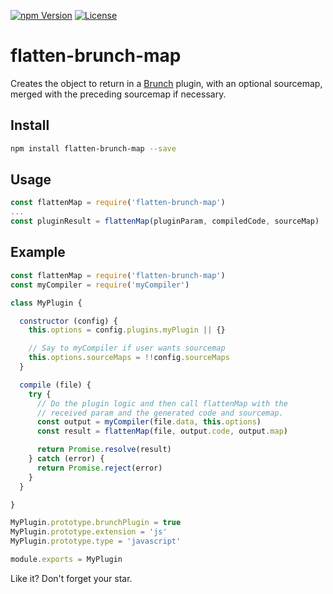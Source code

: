 [![npm Version][npm-image]][npm-url]
[![License][license-image]][license-url]

# flatten-brunch-map

Creates the object to return in a [Brunch](http://brunch.io) plugin, with an optional sourcemap, merged with the preceding sourcemap if necessary.

## Install

```bash
npm install flatten-brunch-map --save
```

## Usage

```js
const flattenMap = require('flatten-brunch-map')
...
const pluginResult = flattenMap(pluginParam, compiledCode, sourceMap)
```

## Example

```js
const flattenMap = require('flatten-brunch-map')
const myCompiler = require('myCompiler')

class MyPlugin {

  constructor (config) {
    this.options = config.plugins.myPlugin || {}

    // Say to myCompiler if user wants sourcemap
    this.options.sourceMaps = !!config.sourceMaps
  }

  compile (file) {
    try {
      // Do the plugin logic and then call flattenMap with the
      // received param and the generated code and sourcemap.
      const output = myCompiler(file.data, this.options)
      const result = flattenMap(file, output.code, output.map)

      return Promise.resolve(result)
    } catch (error) {
      return Promise.reject(error)
    }
  }

}

MyPlugin.prototype.brunchPlugin = true
MyPlugin.prototype.extension = 'js'
MyPlugin.prototype.type = 'javascript'

module.exports = MyPlugin
```

Like it? Don't forget your star.

[npm-image]:      https://img.shields.io/npm/v/flatten-brunch-map.svg
[npm-url]:        https://www.npmjs.com/package/flatten-brunch-map
[license-image]:  https://img.shields.io/npm/l/express.svg
[license-url]:    https://github.com/aMarCruz/flatten-brunch-map/blob/master/LICENSE
